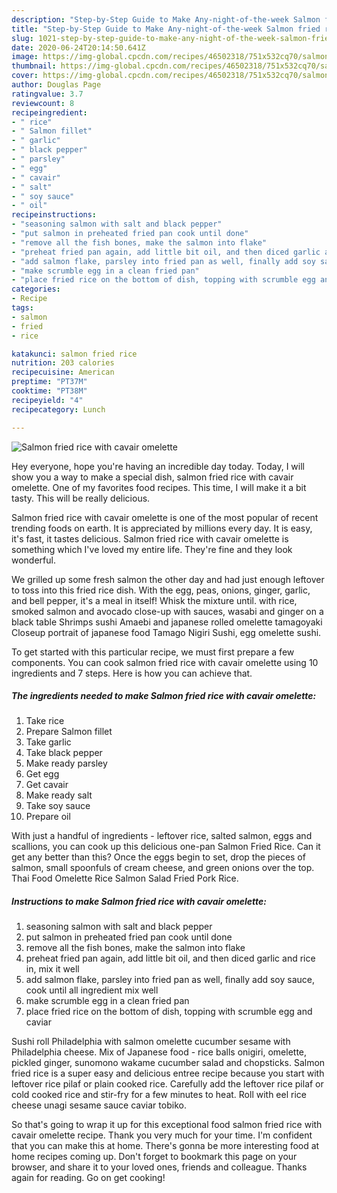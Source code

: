 ```yaml
---
description: "Step-by-Step Guide to Make Any-night-of-the-week Salmon fried rice with cavair omelette"
title: "Step-by-Step Guide to Make Any-night-of-the-week Salmon fried rice with cavair omelette"
slug: 1021-step-by-step-guide-to-make-any-night-of-the-week-salmon-fried-rice-with-cavair-omelette
date: 2020-06-24T20:14:50.641Z
image: https://img-global.cpcdn.com/recipes/46502318/751x532cq70/salmon-fried-rice-with-cavair-omelette-recipe-main-photo.jpg
thumbnail: https://img-global.cpcdn.com/recipes/46502318/751x532cq70/salmon-fried-rice-with-cavair-omelette-recipe-main-photo.jpg
cover: https://img-global.cpcdn.com/recipes/46502318/751x532cq70/salmon-fried-rice-with-cavair-omelette-recipe-main-photo.jpg
author: Douglas Page
ratingvalue: 3.7
reviewcount: 8
recipeingredient:
- " rice"
- " Salmon fillet"
- " garlic"
- " black pepper"
- " parsley"
- " egg"
- " cavair"
- " salt"
- " soy sauce"
- " oil"
recipeinstructions:
- "seasoning salmon with salt and black pepper"
- "put salmon in preheated fried pan cook until done"
- "remove all the fish bones, make the salmon into flake"
- "preheat fried pan again, add little bit oil, and then diced garlic and rice in, mix it well"
- "add salmon flake, parsley into fried pan as well, finally add soy sauce, cook until all ingredient mix well"
- "make scrumble egg in a clean fried pan"
- "place fried rice on the bottom of dish, topping with scrumble egg and caviar"
categories:
- Recipe
tags:
- salmon
- fried
- rice

katakunci: salmon fried rice 
nutrition: 203 calories
recipecuisine: American
preptime: "PT37M"
cooktime: "PT38M"
recipeyield: "4"
recipecategory: Lunch

---
```



![Salmon fried rice with cavair omelette](https://img-global.cpcdn.com/recipes/46502318/751x532cq70/salmon-fried-rice-with-cavair-omelette-recipe-main-photo.jpg)

Hey everyone, hope you're having an incredible day today. Today, I will show you a way to make a special dish, salmon fried rice with cavair omelette. One of my favorites food recipes. This time, I will make it a bit tasty. This will be really delicious.

Salmon fried rice with cavair omelette is one of the most popular of recent trending foods on earth. It is appreciated by millions every day. It is easy, it's fast, it tastes delicious. Salmon fried rice with cavair omelette is something which I've loved my entire life. They're fine and they look wonderful.

We grilled up some fresh salmon the other day and had just enough leftover to toss into this fried rice dish. With the egg, peas, onions, ginger, garlic, and bell pepper, it&#39;s a meal in itself! Whisk the mixture until. with rice, smoked salmon and avocado close-up with sauces, wasabi and ginger on a black table Shrimps sushi Amaebi and japanese rolled omelette tamagoyaki Closeup portrait of japanese food Tamago Nigiri Sushi, egg omelette sushi.


To get started with this particular recipe, we must first prepare a few components. You can cook salmon fried rice with cavair omelette using 10 ingredients and 7 steps. Here is how you can achieve that.

<!--inarticleads1-->

##### The ingredients needed to make Salmon fried rice with cavair omelette:

1. Take  rice
1. Prepare  Salmon fillet
1. Take  garlic
1. Take  black pepper
1. Make ready  parsley
1. Get  egg
1. Get  cavair
1. Make ready  salt
1. Take  soy sauce
1. Prepare  oil


With just a handful of ingredients - leftover rice, salted salmon, eggs and scallions, you can cook up this delicious one-pan Salmon Fried Rice. Can it get any better than this? Once the eggs begin to set, drop the pieces of salmon, small spoonfuls of cream cheese, and green onions over the top. Thai Food Omelette Rice Salmon Salad Fried Pork Rice. 

<!--inarticleads2-->

##### Instructions to make Salmon fried rice with cavair omelette:

1. seasoning salmon with salt and black pepper
1. put salmon in preheated fried pan cook until done
1. remove all the fish bones, make the salmon into flake
1. preheat fried pan again, add little bit oil, and then diced garlic and rice in, mix it well
1. add salmon flake, parsley into fried pan as well, finally add soy sauce, cook until all ingredient mix well
1. make scrumble egg in a clean fried pan
1. place fried rice on the bottom of dish, topping with scrumble egg and caviar


Sushi roll Philadelphia with salmon omelette cucumber sesame with Philadelphia cheese. Mix of Japanese food - rice balls onigiri, omelette, pickled ginger, sunomono wakame cucumber salad and chopsticks. Salmon fried rice is a super easy and delicious entree recipe because you start with leftover rice pilaf or plain cooked rice. Carefully add the leftover rice pilaf or cold cooked rice and stir-fry for a few minutes to heat. Roll with eel rice cheese unagi sesame sauce caviar tobiko. 

So that's going to wrap it up for this exceptional food salmon fried rice with cavair omelette recipe. Thank you very much for your time. I'm confident that you can make this at home. There's gonna be more interesting food at home recipes coming up. Don't forget to bookmark this page on your browser, and share it to your loved ones, friends and colleague. Thanks again for reading. Go on get cooking!

